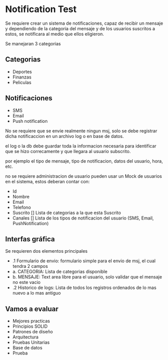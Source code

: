 # Notification Test

Se requiere crear un sistema de notificaciones, capaz de recibir un mensaje y dependiendo de la categoria del mensaje y de los usuarios suscritos a estos, se notificara al medio que ellos eligieron.

Se manejaran 3 categorias

## Categorias

- Deportes
- Finanzas
- Peliculas

## Notificaciones

- SMS
- Email
- Push notification


No se requiere que se envie realmente ningun msj, solo se debe registrar dicha notificaccion en un archivo log o en base de datos.

el log o la db debe guardar toda la informacion necesaria para identificar que se hizo correcamente y que llegara al usuario subscrito.

por ejemplo el tipo de mensaje, tipo de notificacion, datos del usuario, hora, etc.

no se requiere administracion de usuario pueden usar un Mock de usuarios en el sistema, estos deberan contar con:

- Id
- Nombre
- Email 
- Telefono
- Suscrito [] Lista de categorias a la que esta Suscrito
- Canales [] Lista de los tipos de notificacion del usuario (SMS, Email, PushNotification)


## Interfas gráfica
 
 Se requieren dos elementos principales 

 - .1 Formulario de envio: formulario simple para el envio de msj, el cual tendra 2 campos
 - a. CATEGORIA: Lista de categorias disponible
 - b. MENSAJE: Text area libre para el usuario, solo validar que el mensaje no este vacio
 - .2 Historico de logs: Lista de todos los registros ordenados de lo mas nuevo a lo mas antiguo

 ## Vamos a evaluar

 - Mejores practicas
 - Principios SOLID
 - Patrones de diseño
 - Arquitectura
 - Pruebas Unitarias
 - Base de datos
 - Prueba

